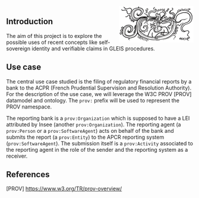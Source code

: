 <img align="right" src="img/huracan.gif" alt="Huracan"/>

## Introduction

The aim of this project is to explore the possible uses of recent concepts like self-sovereign identity and verifiable claims in GLEIS procedures.

## Use case

The central use case studied is the filing of regulatory financial reports by a bank to the ACPR (French Prudential Supervision and Resolution Authority). For the description of the use case, we will leverage the W3C PROV [PROV] datamodel and ontology. The `prov:` prefix will be used to represent the PROV namespace.

The reporting bank is a `prov:Organization` which is supposed to have a LEI attributed by Insee (another `prov:Organization`). The reporting agent (a `prov:Person` or a `prov:SoftwareAgent`) acts on behalf of the bank and submits the report (a `prov:Entity`) to the APCR reporting system (`prov:SoftwareAgent`). The submission itself is a `prov:Activity` associated to the reporting agent in the role of the sender and the reporting system as a receiver.



## References

[PROV] https://www.w3.org/TR/prov-overview/
